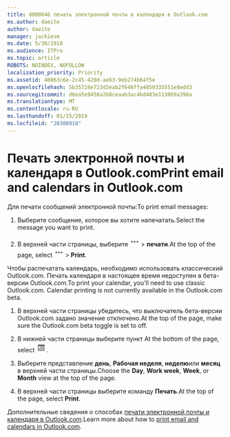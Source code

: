 ```yaml
---
title: 8000046 печать электронной почты и календаря в Outlook.com
ms.author: daeite
author: daeite
manager: jackiesm
ms.date: 5/30/2018
ms.audience: ITPro
ms.topic: article
ROBOTS: NOINDEX, NOFOLLOW
localization_priority: Priority
ms.assetid: 40063c6e-2c45-420d-ae63-9eb274b64f5e
ms.openlocfilehash: 5b35728e723d2eab2f648ffa4850335551e8edd3
ms.sourcegitcommit: d6ea5e9458a2b8ceaab3ac4bd483e1130b9a398a
ms.translationtype: MT
ms.contentlocale: ru-RU
ms.lasthandoff: 01/15/2019
ms.locfileid: "28308918"
---
```

# <a name="print-email-and-calendars-in-outlookcom"></a><span data-ttu-id="cbb08-102">Печать электронной почты и календаря в Outlook.com</span><span class="sxs-lookup"><span data-stu-id="cbb08-102">Print email and calendars in Outlook.com</span></span>

<span data-ttu-id="cbb08-103">Для печати сообщений электронной почты:</span><span class="sxs-lookup"><span data-stu-id="cbb08-103">To print email messages:</span></span>
  
1. <span data-ttu-id="cbb08-104">Выберите сообщение, которое вы хотите напечатать.</span><span class="sxs-lookup"><span data-stu-id="cbb08-104">Select the message you want to print.</span></span>
    
2. <span data-ttu-id="cbb08-105">В верхней части страницы, выберите ![дополнительные действия](media/64993e8a-4a62-43b1-aa05-90f5ad4cba54.png) \> **печати**.</span><span class="sxs-lookup"><span data-stu-id="cbb08-105">At the top of the page, select ![More actions](media/64993e8a-4a62-43b1-aa05-90f5ad4cba54.png) \> **Print**.</span></span> 
    
<span data-ttu-id="cbb08-p101">Чтобы распечатать календарь, необходимо использовать классический Outlook.com. Печать календаря в настоящее время недоступен в бета-версии Outlook.com.</span><span class="sxs-lookup"><span data-stu-id="cbb08-p101">To print your calendar, you'll need to use classic Outlook.com. Calendar printing is not currently available in the Outlook.com beta.</span></span>
  
1. <span data-ttu-id="cbb08-108">В верхней части страницы убедитесь, что выключатель бета-версии Outlook.com задано значение отключено.</span><span class="sxs-lookup"><span data-stu-id="cbb08-108">At the top of the page, make sure the Outlook.com beta toggle is set to off.</span></span>
    
2. <span data-ttu-id="cbb08-109">В нижней части страницы выберите пункт </span><span class="sxs-lookup"><span data-stu-id="cbb08-109">At the bottom of the page, select</span></span> ![Календарь](media/9e1a821a-c32e-4851-a866-342a39ffdca0.png)<span data-ttu-id="cbb08-111">.</span><span class="sxs-lookup"><span data-stu-id="cbb08-111"></span></span>
    
3. <span data-ttu-id="cbb08-112">Выберите представление **день**, **Рабочая неделя**, **неделю**или **месяц** в верхней части страницы.</span><span class="sxs-lookup"><span data-stu-id="cbb08-112">Choose the **Day**, **Work week**, **Week**, or **Month** view at the top of the page.</span></span> 
    
4. <span data-ttu-id="cbb08-113">В верхней части страницы выберите команду **Печать**.</span><span class="sxs-lookup"><span data-stu-id="cbb08-113">At the top of the page, select **Print**.</span></span> 
    
<span data-ttu-id="cbb08-114">Дополнительные сведения о способах [печати электронной почты и календаря в Outlook.com](https://go.microsoft.com/fwlink/p/?linkid=2001208&amp;clcid=0x409).</span><span class="sxs-lookup"><span data-stu-id="cbb08-114">Learn more about how to [print email and calendars in Outlook.com](https://go.microsoft.com/fwlink/p/?linkid=2001208&amp;clcid=0x409).</span></span>
  

